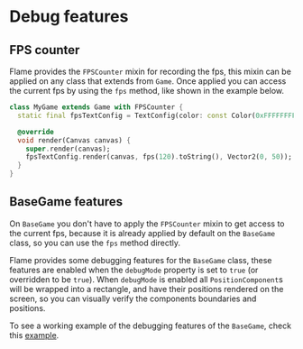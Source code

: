 # Debug features

## FPS counter

Flame provides the `FPSCounter` mixin for recording the fps, this mixin can be applied on any class
that extends from `Game`. Once applied you can access the current fps by using the `fps` method,
like shown in the example below.

```dart
class MyGame extends Game with FPSCounter {
  static final fpsTextConfig = TextConfig(color: const Color(0xFFFFFFFF));

  @override
  void render(Canvas canvas) {
    super.render(canvas);
    fpsTextConfig.render(canvas, fps(120).toString(), Vector2(0, 50));
  }
}
```

## BaseGame features

On `BaseGame` you don't have to apply the `FPSCounter` mixin to get access to the current fps,
because it is already applied by default on the `BaseGame` class, so you can use the `fps` method directly.

Flame provides some debugging features for the `BaseGame` class, these features are enabled when
the `debugMode` property is set to `true` (or overridden to be `true`).
When `debugMode` is enabled all `PositionComponent`s will be wrapped into a rectangle, and have
their positions rendered on the screen, so you can visually verify the components boundaries and
positions.

To see a working example of the debugging features of the `BaseGame`,
check this [example](https://github.com/flame-engine/flame/tree/master/doc/examples/debug).
